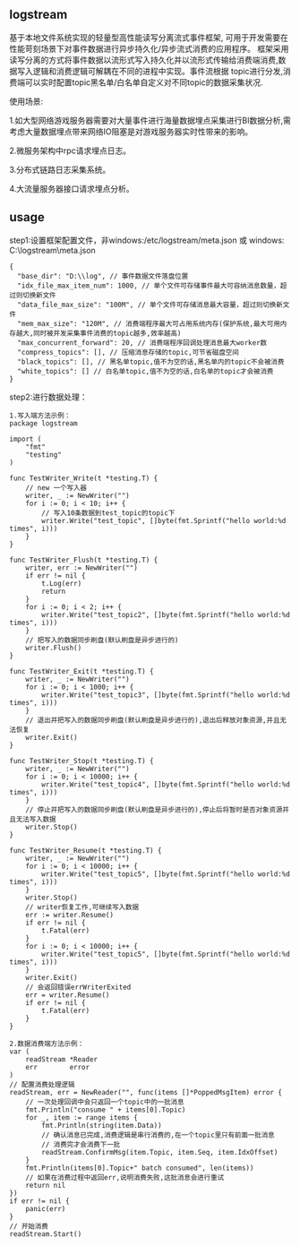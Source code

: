 ## logstream
基于本地文件系统实现的轻量型高性能读写分离流式事件框架, 可用于开发需要在性能苛刻场景下对事件数据进行异步持久化/异步流式消费的应用程序。
框架采用读写分离的方式将事件数据以流形式写入持久化并以流形式传输给消费端消费,数据写入逻辑和消费逻辑可解耦在不同的进程中实现。事件流根据
topic进行分发,消费端可以实时配置topic黑名单/白名单自定义对不同topic的数据采集状况.

使用场景:

1.如大型网络游戏服务器需要对大量事件进行海量数据埋点采集进行BI数据分析,需考虑大量数据埋点带来网络IO阻塞是对游戏服务器实时性带来的影响。

2.微服务架构中rpc请求埋点日志。

3.分布式链路日志采集系统。

4.大流量服务器接口请求埋点分析。

## usage

step1:设置框架配置文件，非windows:/etc/logstream/meta.json 或 windows: C:\logstream\meta.json
````
{
  "base_dir": "D:\\log", // 事件数据文件落盘位置
  "idx_file_max_item_num": 1000, // 单个文件可存储事件最大可容纳消息数量，超过则切换新文件
  "data_file_max_size": "100M", // 单个文件可存储消息最大容量，超过则切换新文件
  "mem_max_size": "120M", // 消费端程序最大可占用系统内存(保护系统,最大可用内存越大,同时被并发采集事件消费的topic越多,效率越高)
  "max_concurrent_forward": 20, // 消费端程序回调处理消息最大worker数
  "compress_topics": [], // 压缩消息存储的topic,可节省磁盘空间
  "black_topics": [], // 黑名单topic,值不为空的话,黑名单内的topic不会被消费
  "white_topics": [] // 白名单topic,值不为空的话,白名单的topic才会被消费
}
````

step2:进行数据处理：
````
1.写入端方法示例：
package logstream

import (
	"fmt"
	"testing"
)

func TestWriter_Write(t *testing.T) {
    // new 一个写入器
	writer, _ := NewWriter("")
	for i := 0; i < 10; i++ {
	    // 写入10条数据到test_topic的topic下
		writer.Write("test_topic", []byte(fmt.Sprintf("hello world:%d times", i)))
	}
}

func TestWriter_Flush(t *testing.T) {
	writer, err := NewWriter("")
	if err != nil {
		t.Log(err)
		return
	}
	for i := 0; i < 2; i++ {
		writer.Write("test_topic2", []byte(fmt.Sprintf("hello world:%d times", i)))
	}
	// 把写入的数据同步刷盘(默认刷盘是异步进行的)
	writer.Flush()
}

func TestWriter_Exit(t *testing.T) {
	writer, _ := NewWriter("")
	for i := 0; i < 1000; i++ {
		writer.Write("test_topic3", []byte(fmt.Sprintf("hello world:%d times", i)))
	}
	// 退出并把写入的数据同步刷盘(默认刷盘是异步进行的),退出后释放对象资源,并且无法恢复
	writer.Exit()
}

func TestWriter_Stop(t *testing.T) {
	writer, _ := NewWriter("")
	for i := 0; i < 10000; i++ {
		writer.Write("test_topic4", []byte(fmt.Sprintf("hello world:%d times", i)))
	}
	// 停止并把写入的数据同步刷盘(默认刷盘是异步进行的),停止后将暂时是否对象资源并且无法写入数据
	writer.Stop()
}

func TestWriter_Resume(t *testing.T) {
	writer, _ := NewWriter("")
	for i := 0; i < 10000; i++ {
		writer.Write("test_topic5", []byte(fmt.Sprintf("hello world:%d times", i)))
	}
	writer.Stop()
	// writer恢复工作,可继续写入数据
	err := writer.Resume()
	if err != nil {
		t.Fatal(err)
	}
	for i := 0; i < 10000; i++ {
		writer.Write("test_topic5", []byte(fmt.Sprintf("hello world:%d times", i)))
	}
	writer.Exit()
	// 会返回错误errWriterExited
	err = writer.Resume()
	if err != nil {
		t.Fatal(err)
	}
}
````
````
2.数据消费端方法示例：
var (
	readStream *Reader
	err        error
)
// 配置消费处理逻辑
readStream, err = NewReader("", func(items []*PoppedMsgItem) error {
	// 一次处理回调中会只返回一个topic中的一批消息
	fmt.Println("consume " + items[0].Topic)
	for _, item := range items {
		fmt.Println(string(item.Data))
		// 确认消息已完成,消费逻辑是串行消费的,在一个topic里只有前面一批消息
		// 消费完才会消费下一批
		readStream.ConfirmMsg(item.Topic, item.Seq, item.IdxOffset)
	}
	fmt.Println(items[0].Topic+" batch consumed", len(items))
	// 如果在消费过程中返回err,说明消费失败,这批消息会进行重试
	return nil
})
if err != nil {
	panic(err)
}
// 开始消费
readStream.Start()
````
